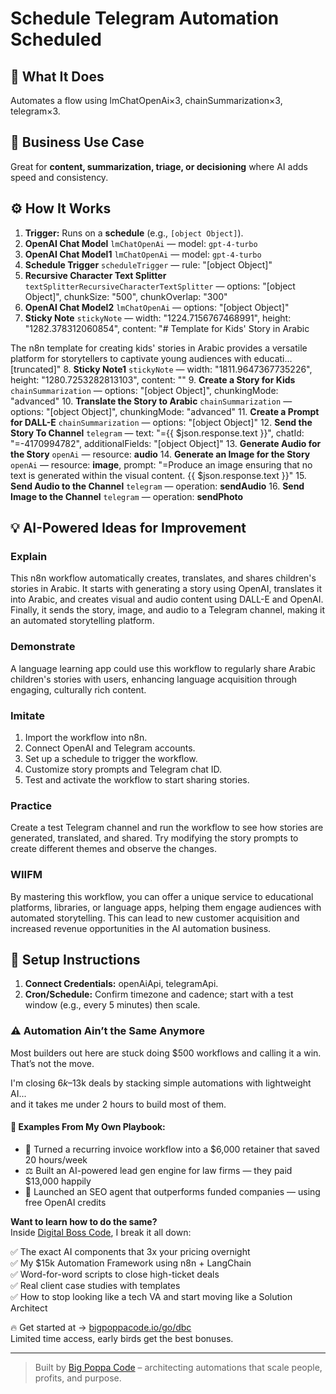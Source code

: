 # Schedule Telegram Automation Scheduled
## 🚀 What It Does
Automates a flow using lmChatOpenAi×3, chainSummarization×3, telegram×3.

## 💼 Business Use Case
Great for **content, summarization, triage, or decisioning** where AI adds speed and consistency.

## ⚙️ How It Works
1. **Trigger:** Runs on a **schedule** (e.g., `[object Object]`).
2. **OpenAI Chat Model** `lmChatOpenAi` — model: `gpt-4-turbo`
3. **OpenAI Chat Model1** `lmChatOpenAi` — model: `gpt-4-turbo`
4. **Schedule Trigger** `scheduleTrigger` — rule: "[object Object]"
5. **Recursive Character Text Splitter** `textSplitterRecursiveCharacterTextSplitter` — options: "[object Object]", chunkSize: "500", chunkOverlap: "300"
6. **OpenAI Chat Model2** `lmChatOpenAi` — options: "[object Object]"
7. **Sticky Note** `stickyNote` — width: "1224.7156767468991", height: "1282.378312060854", content: "# Template for Kids' Story in Arabic

The n8n template for creating kids' stories in Arabic provides a versatile platform for storytellers to captivate young audiences with educati…[truncated]"
8. **Sticky Note1** `stickyNote` — width: "1811.9647367735226", height: "1280.7253282813103", content: ""
9. **Create a Story for Kids** `chainSummarization` — options: "[object Object]", chunkingMode: "advanced"
10. **Translate the Story to Arabic** `chainSummarization` — options: "[object Object]", chunkingMode: "advanced"
11. **Create a Prompt for DALL-E** `chainSummarization` — options: "[object Object]"
12. **Send the Story To Channel** `telegram` — text: "={{ $json.response.text }}", chatId: "=-4170994782", additionalFields: "[object Object]"
13. **Generate Audio for the Story** `openAi` — resource: **audio**
14. **Generate an Image for the Story** `openAi` — resource: **image**, prompt: "=Produce an image ensuring that no text is generated within the visual content. {{ $json.response.text }}"
15. **Send Audio to the Channel** `telegram` — operation: **sendAudio**
16. **Send Image to the Channel** `telegram` — operation: **sendPhoto**

## 💡 AI-Powered Ideas for Improvement
### Explain
This n8n workflow automatically creates, translates, and shares children's stories in Arabic. It starts with generating a story using OpenAI, translates it into Arabic, and creates visual and audio content using DALL-E and OpenAI. Finally, it sends the story, image, and audio to a Telegram channel, making it an automated storytelling platform.

### Demonstrate
A language learning app could use this workflow to regularly share Arabic children's stories with users, enhancing language acquisition through engaging, culturally rich content.

### Imitate
1. Import the workflow into n8n.
2. Connect OpenAI and Telegram accounts.
3. Set up a schedule to trigger the workflow.
4. Customize story prompts and Telegram chat ID.
5. Test and activate the workflow to start sharing stories.

### Practice
Create a test Telegram channel and run the workflow to see how stories are generated, translated, and shared. Try modifying the story prompts to create different themes and observe the changes.

### WIIFM
By mastering this workflow, you can offer a unique service to educational platforms, libraries, or language apps, helping them engage audiences with automated storytelling. This can lead to new customer acquisition and increased revenue opportunities in the AI automation business.

## 🔧 Setup Instructions
1. **Connect Credentials:** openAiApi, telegramApi.
2. **Cron/Schedule:** Confirm timezone and cadence; start with a test window (e.g., every 5 minutes) then scale.

### ⚠️ Automation Ain’t the Same Anymore

Most builders out here are stuck doing $500 workflows and calling it a win.  
That’s not the move.  

I'm closing $6k–$13k deals by stacking simple automations with lightweight AI...  
and it takes me under 2 hours to build most of them.

#### 🧠 Examples From My Own Playbook:
- 🔁 Turned a recurring invoice workflow into a $6,000 retainer that saved 20 hours/week  
- ⚖️ Built an AI-powered lead gen engine for law firms — they paid $13,000 happily  
- 🚀 Launched an SEO agent that outperforms funded companies — using free OpenAI credits  

**Want to learn how to do the same?**  
Inside [Digital Boss Code](https://bigpoppacode.io/go/dbc), I break it all down:

✅ The exact AI components that 3x your pricing overnight  
✅ My $15k Automation Framework using n8n + LangChain  
✅ Word-for-word scripts to close high-ticket deals  
✅ Real client case studies with templates  
✅ How to stop looking like a tech VA and start moving like a Solution Architect  

🔥 Get started at → [bigpoppacode.io/go/dbc](https://bigpoppacode.io/go/dbc)  
Limited time access, early birds get the best bonuses.

---
> Built by [Big Poppa Code](https://bigpoppacode.io) – architecting automations that scale people, profits, and purpose.
